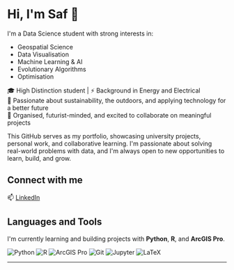 # Hi, I'm Saf 👋

I'm a Data Science student with strong interests in:
- Geospatial Science
- Data Visualisation
- Machine Learning & AI
- Evolutionary Algorithms
- Optimisation

🎓 High Distinction student | ⚡ Background in Energy and Electrical  
🌱 Passionate about sustainability, the outdoors, and applying technology for a better future  
🚀 Organised, futurist-minded, and excited to collaborate on meaningful projects

This GitHub serves as my portfolio, showcasing university projects, personal work, and collaborative learning.
I'm passionate about solving real-world problems with data, and I'm always open to new opportunities to learn, build, and grow.

## Connect with me
📫 [LinkedIn](https://www.linkedin.com/in/safflatters/)

## Languages and Tools
I'm currently learning and building projects with **Python**, **R**, and **ArcGIS Pro**.

![Python](https://img.shields.io/badge/Python-3776AB?style=for-the-badge&logo=python&logoColor=white)
![R](https://img.shields.io/badge/R-276DC3?style=for-the-badge&logo=r&logoColor=white)
![ArcGIS Pro](https://img.shields.io/badge/ArcGIS%20Pro-0079C1?style=for-the-badge&logo=esri&logoColor=white)
![Git](https://img.shields.io/badge/Git-F05032?style=for-the-badge&logo=git&logoColor=white)
![Jupyter](https://img.shields.io/badge/Jupyter-F37626?style=for-the-badge&logo=jupyter&logoColor=white)
![LaTeX](https://img.shields.io/badge/LaTeX-008080?style=for-the-badge&logo=latex&logoColor=white)

---



<!---
nohat-noplay/nohat-noplay is a ✨ special ✨ repository because its `README.md` (this file) appears on your GitHub profile.
You can click the Preview link to take a look at your changes.
--->
